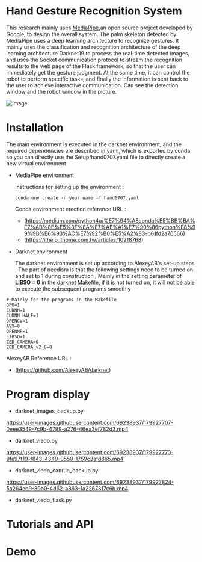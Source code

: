 # Hand Gesture Recognition System

This research mainly uses [MediaPipe](https://google.github.io/mediapipe/),an open source project developed by Google, to design the overall system. The palm skeleton detected by MediaPipe uses a deep learning architecture to recognize gestures. It mainly uses the classification and recognition architecture of the deep learning architecture Darknet19 to process the real-time detected images, and uses the Socket communication protocol to stream the recognition results to the web page of the Flask framework, so that the user can immediately get the gesture judgment. At the same time, it can control the robot to perform specific tasks, and finally the information is sent back to the user to achieve interactive communication. Can see the detection window and the robot window in the picture.

![image](https://user-images.githubusercontent.com/69238937/179921614-b69f042d-1e04-463d-b551-3a60a7da43c6.png)

# Installation

The main environment is executed in the darknet environment, and the required dependencies are described in yaml, which is exported by conda, so you can directly use the Setup/hand0707.yaml file to directly create a new virtual environment

* MediaPipe environment

  Instructions for setting up the environment :
  
  ```P
  conda env create -n your name -f hand0707.yaml
  ```

  Conda environment erection reference URL : 
  * (https://medium.com/python4u/%E7%94%A8conda%E5%BB%BA%E7%AB%8B%E5%8F%8A%E7%AE%A1%E7%90%86python%E8%99%9B%E6%93%AC%E7%92%B0%E5%A2%83-b61fd2a76566)
  * (https://ithelp.ithome.com.tw/articles/10218768)

* Darknet environment

  The darknet environment is set up according to AlexeyAB's set-up steps , The part of needism is that the following settings need to be turned on and set to 1 during construction , Mainly in the setting parameter of **LIBSO = 0** in the darknet Makefile, if it is not turned on, it will not be able to execute the subsequent programs smoothly
```P
# Mainly for the programs in the Makefile
GPU=1
CUDNN=1
CUDNN_HALF=1
OPENCV=1
AVX=0
OPENMP=1
LIBSO=1
ZED_CAMERA=0
ZED_CAMERA_v2_8=0
```
  
  AlexeyAB Reference URL :
  
  * (https://github.com/AlexeyAB/darknet)
  
  

# Program display

* darknet_images_backup.py


https://user-images.githubusercontent.com/69238937/179927707-0eee3549-7c9b-4799-a276-46ea3ef782d3.mp4


* darknet_viedo.py



https://user-images.githubusercontent.com/69238937/179927773-9fe97f19-f843-4349-9550-1759c3afd865.mp4



* darknet_viedo_canrun_backup.py



https://user-images.githubusercontent.com/69238937/179927824-5a264eb9-39b0-4d62-a863-1a2267317c6b.mp4


* darknet_viedo_flask.py



# Tutorials and API

# Demo

